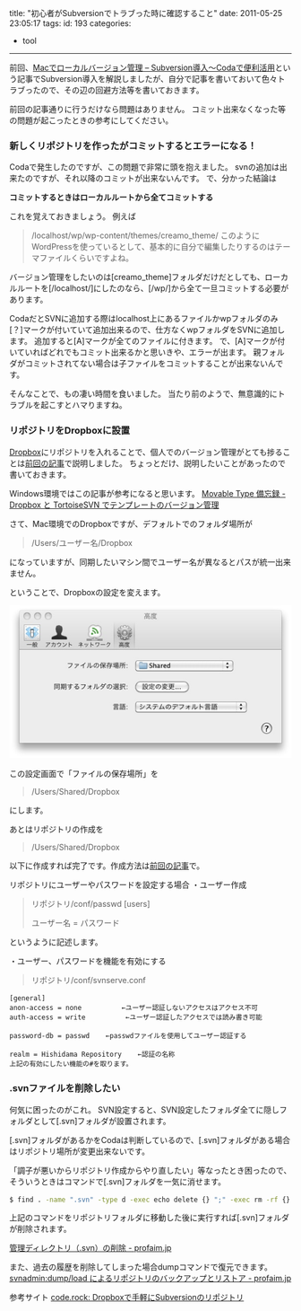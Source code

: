 title: "初心者がSubversionでトラブった時に確認すること"
date: 2011-05-25 23:05:17
tags:
id: 193
categories:
  - tool
---

前回、[Macでローカルバージョン管理 – Subversion導入〜Codaで便利活用](http://creamo.jp/tool/mac-svn-coda/ "Macでローカルバージョン管理 – Subversion導入〜Codaで便利活用")という記事でSubversion導入を解説しましたが、自分で記事を書いておいて色々トラブったので、その辺の回避方法等を書いておきます。
<!--more-->
前回の記事通りに行うだけなら問題はありません。
コミット出来なくなった等の問題が起こったときの参考にしてください。

### 新しくリポジトリを作ったがコミットするとエラーになる！

Codaで発生したのですが、この問題で非常に頭を抱えました。
svnの追加は出来たのですが、それ以降のコミットが出来ないんです。
で、分かった結論は

**コミットするときはローカルルートから全てコミットする**

これを覚えておきましょう。
例えば
> /localhost/wp/wp-content/themes/creamo_theme/
このようにWordPressを使っているとして、基本的に自分で編集したりするのはテーマファイルくらいですよね。

バージョン管理をしたいのは[creamo_theme]フォルダだけだとしても、ローカルルートを[/localhost/]にしたのなら、[/wp/]から全て一旦コミットする必要があります。

CodaだとSVNに追加する際はlocalhost上にあるファイルかwpフォルダのみ[？]マークが付いていて追加出来るので、仕方なくwpフォルダをSVNに追加します。
追加すると[A]マークが全てのファイルに付きます。
で、[A]マークが付いていればどれでもコミット出来るかと思いきや、エラーが出ます。
親フォルダがコミットされてない場合は子ファイルをコミットすることが出来ないんです。

そんなことで、もの凄い時間を食いました。
当たり前のようで、無意識的にトラブルを起こすとハマりますね。

### リポジトリをDropboxに設置

[Dropbox](http://db.tt/C1rDVgi)にリポジトリを入れることで、個人でのバージョン管理がとても捗ることは[前回の記事](http://creamo.jp/tool/mac-svn-coda/ "Macでローカルバージョン管理 – Subversion導入〜Codaで便利活用")で説明しました。
ちょっとだけ、説明したいことがあったので書いておきます。

Windows環境ではこの記事が参考になると思います。
[Movable Type 備忘録 - Dropbox と TortoiseSVN でテンプレートのバージョン管理](http://bizcaz.com/archives/2009/01/25-120513.php "Link to Movable Type 備忘録 - Dropbox と TortoiseSVN でテンプレートのバージョン管理")

さて、Mac環境でのDropboxですが、デフォルトでのフォルダ場所が

> /Users/ユーザー名/Dropbox

になっていますが、同期したいマシン間でユーザー名が異なるとパスが統一出来ません。

ということで、Dropboxの設定を変えます。

![Dropbox設定画面](/tool/subversion-trouble/dropbox_option.jpg)

この設定画面で「ファイルの保存場所」を

> /Users/Shared/Dropbox

にします。

あとはリポジトリの作成を

> /Users/Shared/Dropbox

以下に作成すれば完了です。作成方法は[前回の記事](http://creamo.jp/tool/mac-svn-coda/ "Macでローカルバージョン管理 – Subversion導入〜Codaで便利活用")で。

リポジトリにユーザーやパスワードを設定する場合
・ユーザー作成
> リポジトリ/conf/passwd
> [users]
> 
> ユーザー名 = パスワード

というように記述します。

・ユーザー、パスワードを機能を有効にする
> リポジトリ/conf/svnserve.conf

```
[general]
anon-access = none　　　　　　←ユーザー認証しないアクセスはアクセス不可
auth-access = write　　　　　　←ユーザー認証したアクセスでは読み書き可能

password-db = passwd	←passwdファイルを使用してユーザー認証する

realm = Hishidama Repository	←認証の名称
上記の有効にしたい機能の#を取ります。
```

### .svnファイルを削除したい

何気に困ったのがこれ。
SVN設定すると、SVN設定したフォルダ全てに隠しフォルダとして[.svn]フォルダが設置されます。

[.svn]フォルダがあるかをCodaは判断しているので、[.svn]フォルダがある場合はリポジトリ場所が変更出来ないです。

「調子が悪いからリポジトリ作成からやり直したい」等なったとき困ったので、そういうときはコマンドで[.svn]フォルダを一気に消せます。

```bash
$ find . -name ".svn" -type d -exec echo delete {} ";" -exec rm -rf {} ";"
```
上記のコマンドをリポジトリフォルダに移動した後に実行すれば[.svn]フォルダが削除されます。

[管理ディレクトリ（.svn）の削除 - profaim.jp](http://www.profaim.jp/tools/soft/svn/svnother/mac/del_svninfo.php "Link to - profaim.jp")

また、過去の履歴を削除してしまった場合dumpコマンドで復元できます。
[svnadmin:dump/load によるリポジトリのバックアップとリストア - profaim.jp](http://www.profaim.jp/tools/soft/svn/subversion/bk_rest.php "Link to - profaim.jp")

参考サイト
[code.rock: Dropboxで手軽にSubversionのリポジトリ](http://blog.dateofrock.com/2010/01/dropboxsubversionno.html "Link to code.rock: Dropboxで手軽にSubversionのリポジトリ")